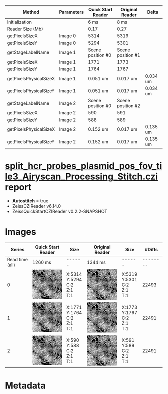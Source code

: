 |  Method            | Parameters       | Quick Start Reader | Original Reader | Delta  |
| -------------------|------------------|--------------------|-----------------|------- |
| Initialization     |                  |6 ms|8 ms|        |
| Reader Size (Mb)     |                  |0.17|0.27|        |
| getPixelsSizeX| Image 0 | 5314| 5319| |
| getPixelsSizeY| Image 0 | 5294| 5301| |
| getStageLabelName| Image 1 | Scene position #0| Scene position #1| |
| getPixelsSizeX| Image 1 | 1771| 1773| |
| getPixelsSizeY| Image 1 | 1764| 1767| |
| getPixelsPhysicalSizeX| Image 1 | 0.051 um | 0.017 um | 0.034 um |
| getPixelsPhysicalSizeY| Image 1 | 0.051 um | 0.017 um | 0.034 um |
| getStageLabelName| Image 2 | Scene position #0| Scene position #2| |
| getPixelsSizeX| Image 2 | 590| 591| |
| getPixelsSizeY| Image 2 | 588| 589| |
| getPixelsPhysicalSizeX| Image 2 | 0.152 um | 0.017 um | 0.135 um |
| getPixelsPhysicalSizeY| Image 2 | 0.152 um | 0.017 um | 0.135 um |
# [split_hcr_probes_plasmid_pos_fov_tile3_Airyscan_Processing_Stitch.czi](https://zenodo.org/record/8015721/files/split_hcr_probes_plasmid_pos_fov_tile3_Airyscan_Processing_Stitch.czi) report
 - **Autostitch** = true
 - ZeissCZIReader v6.14.0
 - ZeissQuickStartCZIReader v0.2.2-SNAPSHOT

# Images 

| Series            | Quick Start Reader | Size | Original Reader | Size | #Diffs |
|-------------------|--------------------|------|-----------------|------|--------|
| Read time (all)   |1260 ms|------|1344 ms|------|--------|
|0|![split_hcr_probes_plasmid_pos_fov_tile3_Airyscan_Processing_Stitch.quick_true.flat_true.stitch_true.series_0.jpg](split_hcr_probes_plasmid_pos_fov_tile3_Airyscan_Processing_Stitch/split_hcr_probes_plasmid_pos_fov_tile3_Airyscan_Processing_Stitch.quick_true.flat_true.stitch_true.series_0.jpg)|X:5314<br>Y:5294<br>C:2<br>Z:1<br>T:1|![split_hcr_probes_plasmid_pos_fov_tile3_Airyscan_Processing_Stitch.quick_false.flat_true.stitch_true.series_0.jpg](split_hcr_probes_plasmid_pos_fov_tile3_Airyscan_Processing_Stitch/split_hcr_probes_plasmid_pos_fov_tile3_Airyscan_Processing_Stitch.quick_false.flat_true.stitch_true.series_0.jpg)|X:5319<br>Y:5301<br>C:2<br>Z:1<br>T:1|22493|
|1|![split_hcr_probes_plasmid_pos_fov_tile3_Airyscan_Processing_Stitch.quick_true.flat_true.stitch_true.series_1.jpg](split_hcr_probes_plasmid_pos_fov_tile3_Airyscan_Processing_Stitch/split_hcr_probes_plasmid_pos_fov_tile3_Airyscan_Processing_Stitch.quick_true.flat_true.stitch_true.series_1.jpg)|X:1771<br>Y:1764<br>C:2<br>Z:1<br>T:1|![split_hcr_probes_plasmid_pos_fov_tile3_Airyscan_Processing_Stitch.quick_false.flat_true.stitch_true.series_1.jpg](split_hcr_probes_plasmid_pos_fov_tile3_Airyscan_Processing_Stitch/split_hcr_probes_plasmid_pos_fov_tile3_Airyscan_Processing_Stitch.quick_false.flat_true.stitch_true.series_1.jpg)|X:1773<br>Y:1767<br>C:2<br>Z:1<br>T:1|22491|
|2|![split_hcr_probes_plasmid_pos_fov_tile3_Airyscan_Processing_Stitch.quick_true.flat_true.stitch_true.series_2.jpg](split_hcr_probes_plasmid_pos_fov_tile3_Airyscan_Processing_Stitch/split_hcr_probes_plasmid_pos_fov_tile3_Airyscan_Processing_Stitch.quick_true.flat_true.stitch_true.series_2.jpg)|X:590<br>Y:588<br>C:2<br>Z:1<br>T:1|![split_hcr_probes_plasmid_pos_fov_tile3_Airyscan_Processing_Stitch.quick_false.flat_true.stitch_true.series_2.jpg](split_hcr_probes_plasmid_pos_fov_tile3_Airyscan_Processing_Stitch/split_hcr_probes_plasmid_pos_fov_tile3_Airyscan_Processing_Stitch.quick_false.flat_true.stitch_true.series_2.jpg)|X:591<br>Y:589<br>C:2<br>Z:1<br>T:1|22491|

# Metadata

